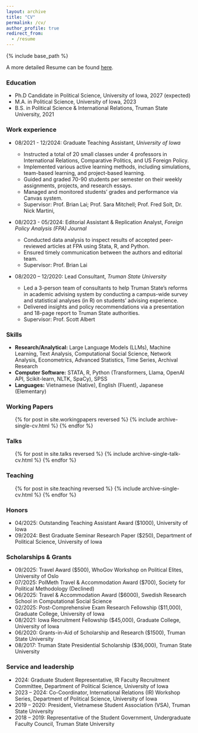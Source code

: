 ```yaml
---
layout: archive
title: "CV"
permalink: /cv/
author_profile: true
redirect_from:
  - /resume
---
```


{% include base_path %}

A more detailed Resume can be found [here]({{site.url}}/files/NgoEric_Resume_2025.07.14_CSS_US.pdf).


### Education
* Ph.D Candidate in Political Science, University of Iowa, 2027 (expected)
* M.A. in Political Science, University of Iowa, 2023
* B.S. in Political Science & International Relations, Truman State University, 2021


### Work experience
* 08/2021 - 12/2024: Graduate Teaching Assistant, *University of Iowa*
  * Instructed a total of 20 small classes under 4 professors in International Relations, Comparative Politics, and US Foreign Policy.
  * Implemented various active learning methods, including simulations, team-based learning, and project-based learning.
  * Guided and graded 70-90 students per semester on their weekly assignments, projects, and research essays.
  * Managed and monitored students’ grades and performance via Canvas system.
  * Supervisor: Prof. Brian Lai; Prof. Sara Mitchell; Prof. Fred Solt, Dr. Nick Martini,

* 08/2023 - 05/2024: Editorial Assistant & Replication Analyst, *Foreign Policy Analysis (FPA) Journal*
  * Conducted data analysis to inspect results of accepted peer-reviewed articles at FPA using Stata, R, and Python.
  * Ensured timely communication between the authors and editorial team. 
  * Supervisor: Prof. Brian Lai

* 08/2020 – 12/2020: Lead Consultant, *Truman State University*
  * Led a 3-person team of consultants to help Truman State’s reforms in academic advising system by conducting a campus-wide survey and statistical analyses (in R) on students’ advising experience.
  * Delivered insights and policy recommendations via a presentation and 18-page report to Truman State authorities.
  * Supervisor: Prof. Scott Albert

  
### Skills
* **Research/Analytical:** Large Language Models (LLMs), Machine Learning, Text Analysis, Computational Social Science, Network Analysis, Econometrics, Advanced Statistics, Time Series, Archival Research
* **Computer Software:** STATA, R, Python (Transformers, Llama, OpenAI API, Scikit-learn, NLTK, SpaCy), SPSS
* **Languages:** Vietnamese (Native), English (Fluent), Japanese (Elementary)


### Working Papers
  <ul>{% for post in site.workingpapers reversed %}
    {% include archive-single-cv.html %}
  {% endfor %}</ul>


### Talks
  <ul>{% for post in site.talks reversed %}
    {% include archive-single-talk-cv.html  %}
  {% endfor %}</ul>


### Teaching
  <ul>{% for post in site.teaching reversed %}
    {% include archive-single-cv.html %}
  {% endfor %}</ul>


### Honors
* 04/2025: Outstanding Teaching Assistant Award ($1000), University of Iowa
* 09/2024: Best Graduate Seminar Research Paper ($250), Department of Political Science, University of Iowa


### Scholarships & Grants
* 09/2025: Travel Award ($500), WhoGov Workshop on Political Elites, University of Oslo
* 07/2025: PolMeth Travel & Accommodation Award ($700), Society for Political Methodology (Declined)
* 06/2025: Travel & Accommodation Award ($6000), Swedish Research School in Computational Social Science
* 02/2025: Post-Comprehensive Exam Research Fellowship ($11,000), Graduate College, University of Iowa
* 08/2021: Iowa Recruitment Fellowship ($45,000), Graduate College, University of Iowa
* 06/2020: Grants-in-Aid of Scholarship and Research ($1500), Truman State University
* 08/2017: Truman State Presidential Scholarship ($36,000), Truman State University


### Service and leadership
* 2024: Graduate Student Representative, IR Faculty Recruitment Committee, Department of Political Science, University of Iowa
* 2023 – 2024: Co-Coordinator, International Relations (IR) Workshop Series, Department of Political Science, University of Iowa
* 2019 – 2020: President, Vietnamese Student Association (VSA), Truman State University
* 2018 – 2019: Representative of the Student Government, Undergraduate Faculty Council, Truman State University
